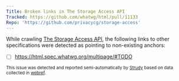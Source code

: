 ```yaml
---
Title: Broken links in The Storage Access API
Tracked: https://github.com/whatwg/html/pull/11133
Repo: 'https://github.com/privacycg/storage-access'
---
```


While crawling [The Storage Access API](https://privacycg.github.io/storage-access/), the following links to other specifications were detected as pointing to non-existing anchors:
* [ ] https://html.spec.whatwg.org/multipage/#TODO

<sub>This issue was detected and reported semi-automatically by [Strudy](https://github.com/w3c/strudy/) based on data collected in [webref](https://github.com/w3c/webref/).</sub>
